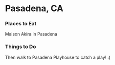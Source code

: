 # Pasadena, CA

### Places to Eat

Maison Akira in Pasadena

### Things to Do

Then walk to Pasadena Playhouse to catch a play! :)



